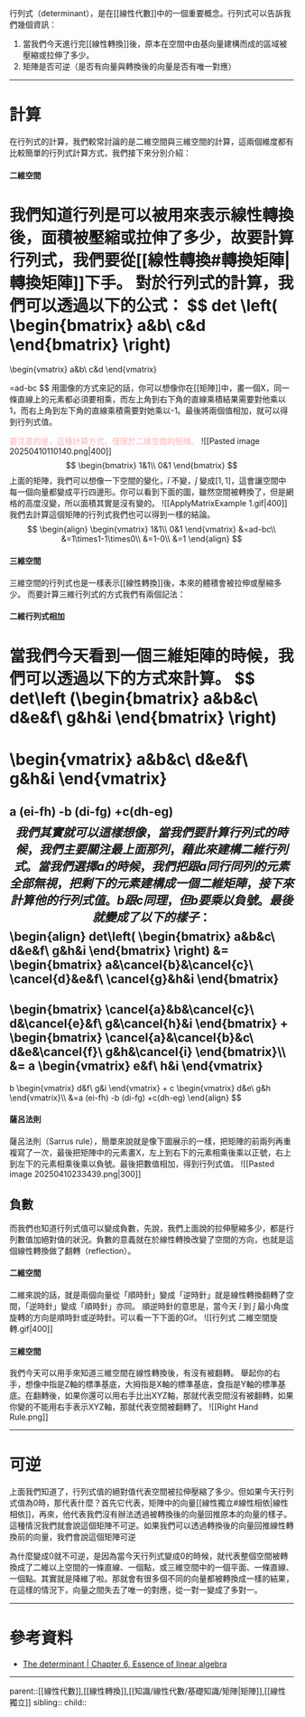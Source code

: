 行列式（determinant），是在[[線性代數]]中的一個重要概念。行列式可以告訴我們幾個資訊：
1. 當我們今天進行完[[線性轉換]]後，原本在空間中由基向量建構而成的區域被壓縮或拉伸了多少。
2. 矩陣是否可逆（是否有向量與轉換後的向量是否有唯一對應）
- - -
# 計算
在行列式的計算，我們較常討論的是二維空間與三維空間的計算，這兩個維度都有比較簡單的行列式計算方式，我們接下來分別介紹：
#### 二維空間
我們知道行列是可以被用來表示線性轉換後，面積被壓縮或拉伸了多少，故要計算行列式，我們要從[[線性轉換#轉換矩陣|轉換矩陣]]下手。
對於行列式的計算，我們可以透過以下的公式：
$$
det
\left(
\begin{bmatrix}
a&b\\
c&d
\end{bmatrix}
\right)
=
\begin{vmatrix}
a&b\\
c&d
\end{vmatrix}

=ad-bc
$$
用圖像的方式來記的話，你可以想像你在[[矩陣]]中，畫一個X，同一條直線上的元素都必須要相乘，而左上角到右下角的直線乘積結果需要對他乘以1，而右上角到左下角的直線乘積需要對她乘以-1。最後將兩個值相加，就可以得到行列式值。

<font color=ffb3b6>要注意的是，這種計算方式，僅限於二維空間的矩陣。</font>
![[Pasted image 20250410110140.png|400]]
$$
\begin{bmatrix}
1&1\\
0&1
\end{bmatrix}
$$
上面的矩陣，我們可以想像一下空間的變化，$\hat{i}$ 不變，$\hat{j}$ 變成$[1,1]$，這會讓空間中每一個向量都變成平行四邊形。你可以看到下面的圖，雖然空間被轉換了，但是網格的高度沒變，所以面積其實是沒有變的。
![[ApplyMatrixExample 1.gif|400]]
我們去計算這個矩陣的行列式我們也可以得到一樣的結論。
$$
\begin{align}
\begin{vmatrix}
1&1\\
0&1
\end{vmatrix}
&=ad-bc\\
&=1\times1-1\times0\\
&=1-0\\
&=1
\end{align}
$$
#### 三維空間
三維空間的行列式也是一樣表示[[線性轉換]]後，本來的體積會被拉伸或壓縮多少。
而要計算三維行列式的方式我們有兩個記法：
#### 二維行列式相加
當我們今天看到一個三維矩陣的時候，我們可以透過以下的方式來計算。
$$
det\left
(\begin{bmatrix}
a&b&c\\
d&e&f\\
g&h&i
\end{bmatrix}
\right)
=
\begin{vmatrix}
a&b&c\\
d&e&f\\
g&h&i
\end{vmatrix}
=
a
(ei-fh)
-b
(di-fg)
+c(dh-eg)
$$
我們其實就可以這樣想像，當我們要計算行列式的時候，我們主要關注最上面那列，藉此來建構二維行列式。當我們選擇a的時候，我們把跟a同行同列的元素全部無視，把剩下的元素建構成一個二維矩陣，接下來計算他的行列式值。b跟c同理，但b要乘以負號。
最後就變成了以下的樣子：
$$
\begin{align}
det\left(
\begin{bmatrix}
a&b&c\\
d&e&f\\
g&h&i
\end{bmatrix}
\right)
&=
\begin{bmatrix}
a&\cancel{b}&\cancel{c}\\
\cancel{d}&e&f\\
\cancel{g}&h&i
\end{bmatrix}
-
\begin{bmatrix}
\cancel{a}&b&\cancel{c}\\
d&\cancel{e}&f\\
g&\cancel{h}&i
\end{bmatrix}
+
\begin{bmatrix}
\cancel{a}&\cancel{b}&c\\
d&e&\cancel{f}\\
g&h&\cancel{i}
\end{bmatrix}\\\\
&=
a
\begin{vmatrix}
e&f\\
h&i
\end{vmatrix}
-
b
\begin{vmatrix}
d&f\\
g&i
\end{vmatrix}
+
c
\begin{vmatrix}
d&e\\
g&h
\end{vmatrix}\\\\
&=a
(ei-fh)
-b
(di-fg)
+c(dh-eg)
\end{align}
$$
#### 薩呂法則
薩呂法則（Sarrus rule），簡單來說就是像下圖展示的一樣，把矩陣的前兩列再重複寫了一次，最後把矩陣中的元素畫X，左上到右下的元素相乘後乘以正號，右上到左下的元素相乘後乘以負號。最後把數值相加，得到行列式值。
![[Pasted image 20250410233439.png|300]]

## 負數
而我們也知道行列式值可以變成負數，先說，我們上面說的拉伸壓縮多少，都是行列數值加絕對值的狀況。負數的意義就在於線性轉換改變了空間的方向，也就是這個線性轉換做了翻轉（reflection）。
#### 二維空間
二維來說的話，就是兩個向量從「順時針」變成「逆時針」就是線性轉換翻轉了空間，「逆時針」變成「順時針」亦同。
順逆時針的意思是，當今天 $\hat{i}$ 到 $\hat{j}$ 最小角度旋轉的方向是順時針或逆時針。可以看一下下面的Gif。
![[行列式 二維空間旋轉.gif|400]]

#### 三維空間
我們今天可以用手來知道三維空間在線性轉換後，有沒有被翻轉。
舉起你的右手，想像中指是Z軸的標準基底，大拇指是X軸的標準基底，食指是Y軸的標準基底。在翻轉後，如果你還可以用右手比出XYZ軸，那就代表空間沒有被翻轉，如果你變的不能用右手表示XYZ軸，那就代表空間被翻轉了。
![[Right Hand Rule.png]]
- - -
# 可逆
上面我們知道了，行列式值的絕對值代表空間被拉伸壓縮了多少。但如果今天行列式值為0時，那代表什麼？首先它代表，矩陣中的向量[[線性獨立#線性相依|線性相依]]，再來，他代表我們沒有辦法透過被轉換後的向量回推原本的向量的樣子。這種情況我們就會說這個矩陣不可逆。如果我們可以透過轉換後的向量回推線性轉換前的向量，我們會說這個矩陣可逆

為什麼變成0就不可逆，是因為當今天行列式變成0的時候，就代表整個空間被轉換成了二維以上空間的一條直線、一個點，或三維空間中的一個平面、一條直線、一個點。其實就是降維了啦。那就會有很多個不同的向量都被轉換成一樣的結果，在這樣的情況下，向量之間失去了唯一的對應，從一對一變成了多對一。

- - -
# 參考資料
- [The determinant | Chapter 6, Essence of linear algebra](https://www.youtube.com/watch?v=Ip3X9LOh2dk&list=PLZHQObOWTQDPD3MizzM2xVFitgF8hE_ab&index=6)
- - -
parent::[[線性代數]],[[線性轉換]],[[知識/線性代數/基礎知識/矩陣|矩陣]],[[線性獨立]]
sibling::
child::
